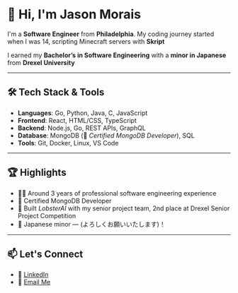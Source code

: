 # 👋 Hi, I'm Jason Morais

I'm a **Software Engineer** from **Philadelphia**. My coding journey started when I was 14, scripting Minecraft servers with **Skript**

I earned my **Bachelor’s in Software Engineering** with a **minor in Japanese** from **Drexel University**

---

## 🛠️ Tech Stack & Tools

- **Languages**: Go, Python, Java, C, JavaScript
- **Frontend**: React, HTML/CSS, TypeScript
- **Backend**: Node.js, Go, REST APIs, GraphQL
- **Database**: MongoDB (📜 *Certified MongoDB Developer*), SQL
- **Tools**: Git, Docker, Linux, VS Code

---

## 🏆 Highlights

- 👨‍💻 Around 3 years of professional software engineering experience
- 📜 Certified MongoDB Developer
- 🦞 Built *LobsterAI* with my senior project team, 2nd place at Drexel Senior Project Competition
- 🌸 Japanese minor — (よろしくお願いいたします)！

---

## 📫 Let's Connect

- 💼 [LinkedIn](https://www.linkedin.com/in/jason-morais-06b629164/)  
- 📧 [Email Me](mailto:jasonmorais02@gmail.com)  
